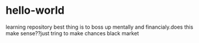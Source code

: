 # hello-world
learning repository
best thing is to boss up mentally and financialy.does this make sense??just tring to make chances
black market
